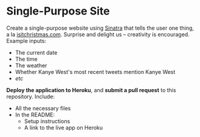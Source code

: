 # Single-Purpose Site

Create a single-purpose website using [Sinatra](http://www.sinatrarb.com/) that tells the user one thing, a la [isitchristmas.com](https://isitchristmas.com/). Surprise and delight us – creativity is encouraged. Example inputs:

* The current date
* The time
* The weather
* Whether Kanye West's most recent tweets mention Kanye West
* *etc*

**Deploy the application to Heroku**, and **submit a pull request** to this repository. Include:

* All the necessary files
* In the README:
    * Setup instructions
    * A link to the live app on Heroku
